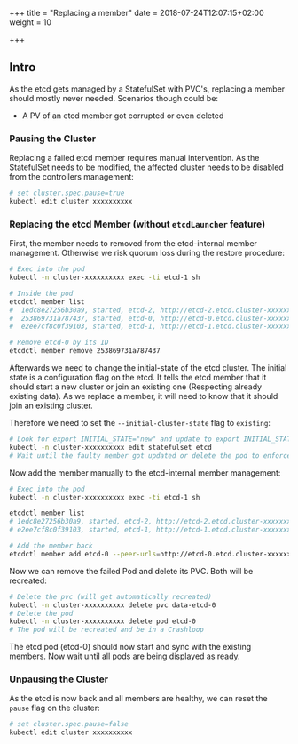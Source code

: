 +++
title = "Replacing a member"
date = 2018-07-24T12:07:15+02:00
weight = 10

+++

## Intro

As the etcd gets managed by a StatefulSet with PVC's, replacing a member should mostly never needed.
Scenarios though could be:

- A PV of an etcd member got corrupted or even deleted

### Pausing the Cluster

Replacing a failed etcd member requires manual intervention.
As the StatefulSet needs to be modified, the affected cluster needs to be disabled from the controllers management:

```bash
# set cluster.spec.pause=true
kubectl edit cluster xxxxxxxxxx
```

### Replacing the etcd Member (without `etcdLauncher` feature)

First, the member needs to removed from the etcd-internal member management. Otherwise we risk quorum loss during the restore procedure:

```bash
# Exec into the pod
kubectl -n cluster-xxxxxxxxxx exec -ti etcd-1 sh

# Inside the pod
etcdctl member list
#  1edc8e27256b30a9, started, etcd-2, http://etcd-2.etcd.cluster-xxxxxxxxxx.svc.cluster.local:2380, https://10.44.36.62:2379,https://etcd-2.etcd.cluster-xxxxxxxxxx.svc.cluster.local:2379
#  253869731a787437, started, etcd-0, http://etcd-0.etcd.cluster-xxxxxxxxxx.svc.cluster.local:2380, https://10.44.36.61:2379,https://etcd-0.etcd.cluster-xxxxxxxxxx.svc.cluster.local:2379
#  e2ee7cf8c0f39103, started, etcd-1, http://etcd-1.etcd.cluster-xxxxxxxxxx.svc.cluster.local:2380, https://10.44.37.62:2379,https://etcd-1.etcd.cluster-xxxxxxxxxx.svc.cluster.local:2379

# Remove etcd-0 by its ID
etcdctl member remove 253869731a787437
```

Afterwards we need to change the initial-state of the etcd cluster.
The initial state is a configuration flag on the etcd. It tells the etcd member that it should start a new cluster or join an existing one (Respecting already existing data).
As we replace a member, it will need to know that it should join an existing cluster.

Therefore we need to set the `--initial-cluster-state` flag to `existing`:

```bash
# Look for export INITIAL_STATE="new" and update to export INITIAL_STATE="existing"
kubectl -n cluster-xxxxxxxxxx edit statefulset etcd
# Wait until the faulty member got updated or delete the pod to enforce an update.
```

Now add the member manually to the etcd-internal member management:

```bash
# Exec into the pod
kubectl -n cluster-xxxxxxxxxx exec -ti etcd-1 sh

etcdctl member list
# 1edc8e27256b30a9, started, etcd-2, http://etcd-2.etcd.cluster-xxxxxxxxxx.svc.cluster.local:2380, https://10.44.36.93:2379,https://etcd-2.etcd.cluster-xxxxxxxxxx.svc.cluster.local:2379
# e2ee7cf8c0f39103, started, etcd-1, http://etcd-1.etcd.cluster-xxxxxxxxxx.svc.cluster.local:2380, https://10.44.37.101:2379,https://etcd-1.etcd.cluster-xxxxxxxxxx.svc.cluster.local:2379

# Add the member back
etcdctl member add etcd-0 --peer-urls=http://etcd-0.etcd.cluster-xxxxxxxxxx.svc.cluster.local:2380
```

Now we can remove the failed Pod and delete its PVC. Both will be recreated:

```bash
# Delete the pvc (will get automatically recreated)
kubectl -n cluster-xxxxxxxxxx delete pvc data-etcd-0
# Delete the pod
kubectl -n cluster-xxxxxxxxxx delete pod etcd-0
# The pod will be recreated and be in a Crashloop
```

The etcd pod (etcd-0) should now start and sync with the existing members.
Now wait until all pods are being displayed as ready.

### Unpausing the Cluster

As the etcd is now back and all members are healthy, we can reset the `pause` flag on the cluster:

```bash
# set cluster.spec.pause=false
kubectl edit cluster xxxxxxxxxx
```
